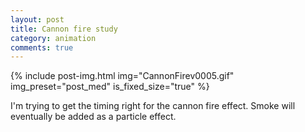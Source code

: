 ```yaml
---
layout: post
title: Cannon fire study
category: animation
comments: true
---
```


{% include post-img.html img="CannonFirev0005.gif" img_preset="post_med"  is_fixed_size="true" %}

I'm trying to get the timing right for the cannon fire effect. Smoke will eventually be added as a particle effect.




